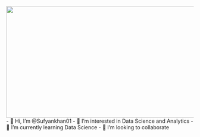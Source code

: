 <img src="https://media.giphy.com/media/dWesBcTLavkZuG35MI/giphy.gif" width="600" height="300"/>
- 👋 Hi, I’m @Sufyankhan01
- 👀 I’m interested in Data Science and Analytics
- 🌱 I’m currently learning Data Science
- 💞️ I’m looking to collaborate  
<div align="center">
   
</div>
 
<!---
Sufyankhan01/Sufyankhan01 is a ✨ special ✨ repository because its `README.md` (this file) appears on your GitHub profile.
You can click the Preview link to take a look at your changes.
--->
 

